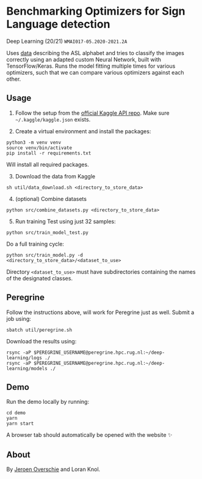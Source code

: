# Benchmarking Optimizers for Sign Language detection
Deep Learning (20/21) `WMAI017-05.2020-2021.2A`

Uses [data](https://www.kaggle.com/grassknoted/asl-alphabet) describing the ASL alphabet and tries to classify the images correctly using an adapted custom Neural Network, built with TensorFlow/Keras. Runs the model fitting multiple times for various optimizers, such that we can compare various optimizers against each other.

## Usage
1. Follow the setup from the [official Kaggle API repo](https://github.com/Kaggle/kaggle-api#api-credentials). Make sure `~/.kaggle/kaggle.json` exists.

2. Create a virtual environment and install the packages:
```shell
python3 -m venv venv
source venv/bin/activate
pip install -r requirements.txt
```

Will install all required packages.

3. Download the data from Kaggle
```shell
sh util/data_download.sh <directory_to_store_data>
```

4. (optional) Combine datasets
```shell
python src/combine_datasets.py <directory_to_store_data>
```

5. Run training
Test using just 32 samples:
```shell
python src/train_model_test.py
```

Do a full training cycle:
```shell
python src/train_model.py -d <directory_to_store_data>/<dataset_to_use>
```

Directory `<dataset_to_use>` must have subdirectories containing the names of the designated classes.

## Peregrine
Follow the instructions above, will work for Peregrine just as well. Submit a job using:

```shell
sbatch util/peregrine.sh
```

Download the results using:
```shell
rsync -aP $PEREGRINE_USERNAME@peregrine.hpc.rug.nl:~/deep-learning/logs ./
rsync -aP $PEREGRINE_USERNAME@peregrine.hpc.rug.nl:~/deep-learning/models ./
```

## Demo
Run the demo locally by running:

```shell
cd demo
yarn
yarn start
```

A browser tab should automatically be opened with the website ✨

## About
By [Jeroen Overschie](https://dunnkers.com) and Loran Knol.